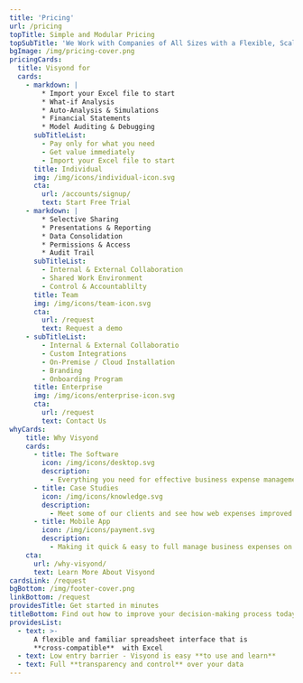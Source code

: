 ```yaml
---
title: 'Pricing'
url: /pricing
topTitle: Simple and Modular Pricing
topSubTitle: 'We Work with Companies of All Sizes with a Flexible, Scalable Solution'
bgImage: /img/pricing-cover.png
pricingCards:
  title: Visyond for
  cards:
    - markdown: |
        * Import your Excel file to start
        * What-if Analysis
        * Auto-Analysis & Simulations
        * Financial Statements
        * Model Auditing & Debugging
      subTitleList:
        - Pay only for what you need
        - Get value immediately
        - Import your Excel file to start
      title: Individual
      img: /img/icons/individual-icon.svg
      cta:
        url: /accounts/signup/
        text: Start Free Trial
    - markdown: |
        * Selective Sharing
        * Presentations & Reporting
        * Data Consolidation
        * Permissions & Access
        * Audit Trail
      subTitleList:
        - Internal & External Collaboration
        - Shared Work Environment
        - Control & Accountablilty
      title: Team
      img: /img/icons/team-icon.svg
      cta:
        url: /request
        text: Request a demo
    - subTitleList:
        - Internal & External Collaboratio
        - Custom Integrations
        - On-Premise / Cloud Installation
        - Branding
        - Onboarding Program
      title: Enterprise
      img: /img/icons/enterprise-icon.svg
      cta:
        url: /request
        text: Contact Us
whyCards:
    title: Why Visyond
    cards:
      - title: The Software
        icon: /img/icons/desktop.svg
        description:
          - Everything you need for effective business expense management
      - title: Case Studies
        icon: /img/icons/knowledge.svg
        description:
          - Meet some of our clients and see how web expenses improved their business expenses process
      - title: Mobile App
        icon: /img/icons/payment.svg
        description:
          - Making it quick & easy to full manage business expenses on the go with our expenses app
    cta:
      url: /why-visyond/
      text: Learn More About Visyond
cardsLink: /request
bgBottom: /img/footer-cover.png
linkBottom: /request
providesTitle: Get started in minutes
titleBottom: Find out how to improve your decision-making process today
providesList:
  - text: >-
      A flexible and familiar spreadsheet interface that is
      **cross-compatible**  with Excel
  - text: Low entry barrier - Visyond is easy **to use and learn**
  - text: Full **transparency and control** over your data
---
```

